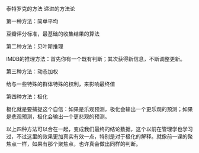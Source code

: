 泰特罗克的方法 递进的方法论

第一种方法：简单平均

豆瓣评分标准，最基础的收集结果的算法

第二种方法：贝叶斯推理

IMDB的推理方法：首先你有一个既有判断；其次获得新信息，不断调整更新。

第三种方法：动态加权

给与一些特殊的群体特殊的权利，来影响最终值

第四种方法：极化

极化就是要捕捉这个自信：如果是乐观预测，极化会输出一个更乐观的预测；如果是悲观预测，极化会输出一个更悲观的预测。


以上四种方法可以合在一起，变成我们最终的结论数据，这个以前在管理学也学习过，不过这里的效果更加真实有效一点，特别是对于极化的解释。就像前一课的聚焦点一样，如果有那个聚焦点，也许真会做出同样的判断。
